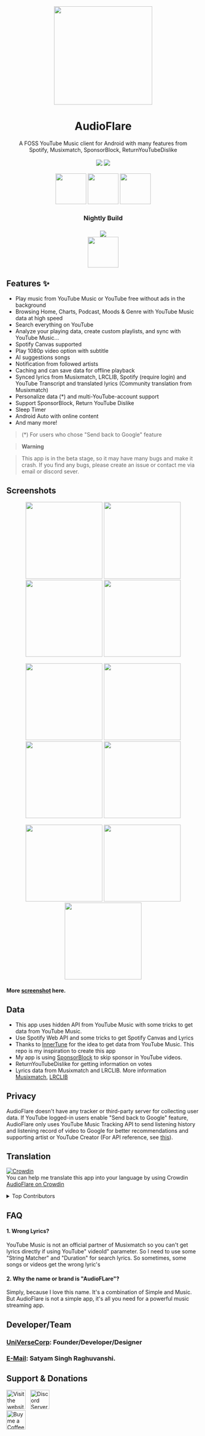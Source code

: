 
<div align="center">
	<img src="asset/svgviewer-output.svg" style="width: 256px; height: 256px;">

<h1>AudioFlare</h1>A FOSS YouTube Music client for Android with many features from<br>Spotify, Musixmatch, SponsorBlock, ReturnYouTubeDislike<br>
<br>
<a href="https://github.com/UniVerseCorp/SimpMusic/releases"><img src="https://img.shields.io/github/v/release/UniVerseCorp/SimpMusic"></a>
<a href="https://github.com/UniVerseCorp/SimpMusic/releases"><img src="https://img.shields.io/github/downloads/UniVerseCorp/SimpMusic/total"></a>
<br>
<br>
<a href="https://apt.izzysoft.de/packages/com.universe.audioflare/"><img src="https://gitlab.com/IzzyOnDroid/repo/-/raw/master/assets/IzzyOnDroid.png" height="80"></a>
<a href="https://f-droid.org/en/packages/com.universe.audioflare/"><img src="https://fdroid.gitlab.io/artwork/badge/get-it-on.png" height="80"></a>
<a href="https://github.com/UniVerseCorp/SimpMusic/releases"><img src="https://raw.githubusercontent.com/NeoApplications/Neo-Backup/034b226cea5c1b30eb4f6a6f313e4dadcbb0ece4/badge_github.png" height="80"></a>
<h3>Nightly Build<h3>
<a href="https://nightly.link/UniVerseCorp/SimpMusic/workflows/android/jetpack_compose/app.zip"><img src="https://github.com/UniVerseCorp/SimpMusic/actions/workflows/android.yml/badge.svg"></a><br/>
<a href="https://nightly.link/UniVerseCorp/SimpMusic/workflows/android/jetpack_compose/app.zip"><img src="https://raw.githubusercontent.com/NeoApplications/Neo-Backup/034b226cea5c1b30eb4f6a6f313e4dadcbb0ece4/badge_github.png" height="80"></a>
</div>
	
## Features ✨️

- Play music from YouTube Music or YouTube free without ads in the background
- Browsing Home, Charts, Podcast, Moods & Genre with YouTube Music data at high speed
- Search everything on YouTube
- Analyze your playing data, create custom playlists, and sync with YouTube Music...
- Spotify Canvas supported
- Play 1080p video option with subtitle
- AI suggestions songs
- Notification from followed artists
- Caching and can save data for offline playback
- Synced lyrics from Musixmatch, LRCLIB, Spotify (require login) and YouTube Transcript and translated lyrics (Community translation from Musixmatch)
- Personalize data (*) and multi-YouTube-account support
- Support SponsorBlock, Return YouTube Dislike
- Sleep Timer
- Android Auto with online content
- And many more!

> (*) For users who chose "Send back to Google" feature

> **Warning**

>This app is in the beta stage, so it may have many bugs and make it crash. If you find any bugs,
> please create an issue or contact me via email or discord sever.

## Screenshots

<p align="center">  
  <img src="https://github.com/UniVerseCorp/AudioFlare/blob/jetpack_compose/asset/screenshot/2.png?raw=true" width="200" />  
  <img src="https://github.com/UniVerseCorp/AudioFlare/blob/jetpack_compose/asset/screenshot/3.png?raw=true" width="200" />  
   <img src="https://github.com/UniVerseCorp/AudioFlare/blob/jetpack_compose/asset/screenshot/4.png?raw=true" width="200" />  
   <img src="https://github.com/UniVerseCorp/AudioFlare/blob/jetpack_compose/asset/screenshot/5.png?raw=true" width="200" />  
</p>  
<p align="center">  
  <img src="https://github.com/UniVerseCorp/AudioFlare/blob/jetpack_compose/asset/screenshot/6.png?raw=true" width="200" />  
  <img src="https://github.com/UniVerseCorp/AudioFlare/blob/jetpack_compose/asset/screenshot/7.png?raw=true" width="200" />  
   <img src="https://github.com/UniVerseCorp/AudioFlare/blob/jetpack_compose/asset/screenshot/8.png?raw=true" width="200" />  
   <img src="https://github.com/UniVerseCorp/AudioFlare/blob/jetpack_compose/asset/screenshot/9.png?raw=true" width="200" />  
</p> 
<p align="center">  
  <img src="https://github.com/UniVerseCorp/AudioFlare/blob/jetpack_compose/asset/screenshot/10.png?raw=true" width="200" />  
  <img src="https://github.com/UniVerseCorp/AudioFlare/blob/jetpack_compose/asset/screenshot/11.png?raw=true" width="200" /> 
  <img src="https://github.com/UniVerseCorp/AudioFlare/blob/jetpack_compose/asset/screenshot/12.png?raw=true" width="200" /> 
</p>  

#### More [screenshot](https://photos.app.goo.gl/AbieoXG5ctDrpwzp7) here.

## Data

- This app uses hidden API from YouTube Music with some tricks to get data from YouTube Music.
- Use Spotify Web API and some tricks to get Spotify Canvas and Lyrics 
- Thanks to [InnerTune](https://github.com/z-huang/InnerTune/) for the idea to get data from YouTube Music. This repo is my inspiration to create this app
- My app is using [SponsorBlock](https://sponsor.ajay.app/) to skip sponsor in YouTube videos.
- ReturnYouTubeDislike for getting information on votes
- Lyrics data from Musixmatch and LRCLIB. More information [Musixmatch](https://developer.musixmatch.com/), [LRCLIB](https://lrclib.net/)

## Privacy

AudioFlare doesn't have any tracker or third-party server for collecting user data. If YouTube
logged-in users enable "Send back to Google" feature, AudioFlare only uses YouTube Music Tracking API
to send listening history and listening record of video to Google for better recommendations and
supporting artist or YouTube Creator (For API reference,
see [this](https://github.com/UniVerseCorp/SimpMusic/blob/13f7ab6e5fa521b62a9fd31a1cefdc2787a1a8af/kotlinYtmusicScraper/src/main/java/com/universe/kotlinytmusicscraper/Ytmusic.kt#L639C4-L666C1)).

## Translation

[![Crowdin](https://badges.crowdin.net/simpmusic/localized.svg)](https://crowdin.com/project/simpmusic)  
You can help me translate this app into your language by using Crowdin [AudioFlare on Crowdin](https://crowdin.com/project/simpmusic)

<details>

  <summary>Top Contributors</summary>

| Image | Username | Full Name | Language | Translated Words |
|-------|----------|-----------|----------|------------------|
| ![universe](https://crowdin-static.downloads.crowdin.com/avatar/14178407/medium/070e1d1286e9bb49bad0266a19315f12.jpeg) | universe | Minh (universe) | Arabic, Chinese Simplified, Chinese Traditional, Finnish, French, German, Indonesian, Italian, Japanese, Polish, Portuguese, Russian, Spanish (Modern), Turkish, Vietnamese,  | 4505 |
| ![eric100lin](https://crowdin-static.downloads.crowdin.com/avatar/16329472/medium/e246dc09dd9034e20c4451a3e1d9e476.jpeg) | eric100lin | Eric Lin (Tzu Hsiang Lin) (eric100lin) | Chinese Traditional,  | 1128 |
| ![AmrEraky](https://crowdin-static.downloads.crowdin.com/avatar/15904523/medium/87578e72fa90778859373c2319a603bd.png) | AmrEraky | AmrEraky | Arabic,  | 1112 |
| ![clxf12](https://crowdin-static.downloads.crowdin.com/avatar/15817767/medium/7908bdeb8f8a9662a912dca8b6057e99.jpeg) | clxf12 | Clxff H3r4ld0 (clxf12) | Indonesian,  | 997 |
| ![Cp0204](https://crowdin-static.downloads.crowdin.com/avatar/12904036/medium/61d5ff8ad17f02c74b25a4e3a6dd9f67_default.png) | Cp0204 | Cp0204 | Chinese Simplified,  | 982 |
| ![komputerX](https://crowdin-static.downloads.crowdin.com/avatar/15913787/medium/02e80f2376c45924c26f24464aa77e4e.png) | komputerX | komputerX | Turkish,  | 979 |
| ![andronedev](https://crowdin-static.downloads.crowdin.com/avatar/14635726/medium/56e04bb02ace2c8d4e1241e91354e4f4.png) | andronedev | andronedev | French,  | 945 |
| ![Zbynius](https://crowdin-static.downloads.crowdin.com/avatar/16051900/medium/28695595dbebdfc36be1191ed8f0aacb.png) | Zbynius | Zbynius | Polish,  | 942 |
| ![s.reszkojr](https://crowdin-static.downloads.crowdin.com/avatar/15131829/medium/07d7420c2d13bce1f7a6f11a02aec38e.png) | s.reszkojr | Fabio S. Reszko Jr. (s.reszkojr) | Portuguese,  | 854 |
| ![FileX](https://crowdin-static.downloads.crowdin.com/avatar/16014929/medium/afc91f10a28a18a7b74676eda79d59e4_default.png) | FileX | FileX | German, Japanese,  | 844 |
| ![teemue](https://crowdin-static.downloads.crowdin.com/avatar/13301586/medium/29845b9bc870769f9f447f1e09a38c8d.png) | teemue | teemue | Finnish,  | 829 |
| ![AndresQO](https://crowdin-static.downloads.crowdin.com/avatar/16046670/medium/e5b809b41b6f6e25eafe404c94955c43.jpeg) | AndresQO | Miguel Quicaño (AndresQO) | Spanish (Modern),  | 770 |
| ![Atuy1219](https://crowdin-static.downloads.crowdin.com/avatar/15747579/medium/86816e9e73cc890d6b4f7928369700a2_default.png) | Atuy1219 | Atuy (Atuy1219) | Japanese,  | 714 |
| ![Ronner231](https://crowdin-static.downloads.crowdin.com/avatar/16021342/medium/7734d550df2de5a2fec2ffff33e7024c.jpeg) | Ronner231 | Ronner (Ronner231) | Russian,  | 650 |
| ![BabyBenefactor](https://crowdin-static.downloads.crowdin.com/avatar/15977263/medium/6e2c41d65d0a3b0bde3190b4cd861fec.png) | BabyBenefactor | BabyBenefactor | Dutch,  | 481 |
| ![gaker19](https://crowdin-static.downloads.crowdin.com/avatar/15722805/medium/a0648c617565e26011dc6e17b491f8b0.png) | gaker19 | gaker19 | Dutch, German,  | 385 |
| ![ghostnear](https://crowdin-static.downloads.crowdin.com/avatar/14949851/medium/eb634c29f022de8fd90147a45b2b45d4_default.png) | ghostnear | ゴーストニアー (ghostnear) | Romanian,  | 328 |
| ![MONE_FIERA](https://crowdin-static.downloads.crowdin.com/avatar/15626257/medium/a27bb4112166ef9877bb1765745e69eb_default.png) | MONE_FIERA | MONE_FIERA | Japanese,  | 198 |
| ![Mora04](https://crowdin-static.downloads.crowdin.com/avatar/16291164/medium/d3b5acaf7706b7ddf497e9d55bf9d8bb.jpeg) | Mora04 | Santiago Moreno (Mora04) | Spanish (Modern),  | 164 |
| ![bkrucarci](https://crowdin-static.downloads.crowdin.com/avatar/12412213/medium/607e1e98ba8d34da038d86f7a0bb07b7_default.png) | bkrucarci | Bekir UÇARCI (bkrucarci) | Turkish,  | 160 |
| ![egpheel](https://crowdin-static.downloads.crowdin.com/avatar/16301586/medium/703735bada5f9aee60cf0eeaa4852679.jpeg) | egpheel | Eduardo Gil (egpheel) | Portuguese,  | 142 |
| ![milena-kos](https://crowdin-static.downloads.crowdin.com/avatar/15891805/medium/0ebd3d7f628e42995270613db4992c68.jpeg) | milena-kos | Milenakos (milena-kos) | Russian,  | 136 |
| ![stepersy](https://crowdin-static.downloads.crowdin.com/avatar/16198720/medium/b3b8d47d35498b04d293bf766d6e1842.jpeg) | stepersy | Stefano Persano Adorno (stepersy) | Italian,  | 123 |
| ![siggi1984](https://crowdin-static.downloads.crowdin.com/avatar/15963157/medium/af6f94fe7cea3595b77a2a8b41433d03.png) | siggi1984 | siggi1984 | German,  | 97 |
| ![espiondev](https://crowdin-static.downloads.crowdin.com/avatar/16248398/medium/0cad75225d2b737f3f0b9b0996b576f6.jpeg) | espiondev | Espion (espiondev) | French,  | 85 |
| ![Paxsenix0](https://crowdin-static.downloads.crowdin.com/avatar/16048552/medium/870a6f6d49e3c325058aa88e55bac81b.jpeg) | Paxsenix0 | Alex (Paxsenix0) | Indonesian,  | 77 |
| ![rikalaj](https://crowdin-static.downloads.crowdin.com/avatar/15079923/medium/317150e188196d6f8f4baa1a599acc65_default.png) | rikalaj | rikalaj | Finnish,  | 61 |
| ![BrightDV](https://crowdin-static.downloads.crowdin.com/avatar/15021663/medium/ad932c65a6328c1da3c125b0a8119eac.png) | BrightDV | BrightDV | French,  | 55 |
| ![RD3V](https://crowdin-static.downloads.crowdin.com/avatar/15973217/medium/dcd5a3a9ab51dc285ad89ded3cdb0c38.png) | RD3V | RD3V | Polish,  | 48 |
| ![krist7169](https://crowdin-static.downloads.crowdin.com/avatar/14290958/medium/acd35924b7b6710b3890a369ff507153.jpeg) | krist7169 | Šimon Krištufek (krist7169) | Czech,  | 42 |
| ![GeovaneDev](https://crowdin-static.downloads.crowdin.com/avatar/16119164/medium/a81e574f2dcbc6de7a8f10cc22c0fcb8.png) | GeovaneDev | Geovane (GeovaneDev) | Portuguese,  | 35 |
| ![chatinteligence](https://crowdin-static.downloads.crowdin.com/avatar/16121068/medium/f8814b63a40d7335d8f3eaf5b3b0176a.jpg) | chatinteligence | neonhack (chatinteligence) | Spanish (Modern),  | 33 |
| ![Egor418](https://crowdin-static.downloads.crowdin.com/avatar/15377634/medium/9ef6ca09b23addbc96c9e22009d50d25.jpeg) | Egor418 | Egor418 | Russian,  | 31 |
| ![cstogmuller](https://crowdin-static.downloads.crowdin.com/avatar/15983147/medium/f668476225ef71b84c96917a1fac7426_default.png) | cstogmuller | cstogmuller | German,  | 30 |
| ![REMOVED_USER](https://crowdin-static.downloads.crowdin.com/avatar/16214652/medium/c3b736a35e21d346ae618c6822cfc5bf_default.png) | REMOVED_USER | REMOVED_USER | Portuguese,  | 28 |
| ![tralalax](https://crowdin-static.downloads.crowdin.com/avatar/15996263/medium/a801a853776ac5462ceb89d5baf242b2.jpg) | tralalax | tralalax | French,  | 27 |
| ![hudiei52](https://crowdin-static.downloads.crowdin.com/avatar/13341742/medium/7628d04303020d499eaf5c7d4118ee2a.jpg) | hudiei52 | PH Pang (hudiei52) | Chinese Simplified,  | 19 |
| ![haudek](https://crowdin-static.downloads.crowdin.com/avatar/13995011/medium/9d2ea24d044e08d8776f4ca474bed239.jpeg) | haudek | Maciej Haudek (haudek) | Polish,  | 6 |
| ![bigstern54](https://crowdin-static.downloads.crowdin.com/avatar/16276884/medium/83ad048e5421d9b38257080fa6bb3ef2.png) | bigstern54 | big stern (bigstern54) | Russian,  | 5 |
| ![tyy2750709](https://crowdin-static.downloads.crowdin.com/avatar/16346776/medium/158f91f3a723d7b5ff2a873e70ea072f.png) | tyy2750709 | yyin tao (tyy2750709) | Chinese Simplified,  | 4 |
| ![chrisarabagas](https://crowdin-static.downloads.crowdin.com/avatar/16215132/medium/41aa129c66e8d728b513990478711bf6.png) | chrisarabagas | Argo Carpathians (chrisarabagas) | Indonesian,  | 2 |
| ![enescelikbas873](https://crowdin-static.downloads.crowdin.com/avatar/16220370/medium/6ebf150736d25e875a5d9bb464cfebac.png) | enescelikbas873 | Enes Çelikbaş (enescelikbas873) | Turkish,  | 2 |
| ![davidevol](https://crowdin-static.downloads.crowdin.com/avatar/14878728/medium/3026648aea7853e299fc782ff8bb9b2c.jpg) | davidevol | David (davidevol) | Portuguese,  | 2 |
| ![sujitfg1](https://crowdin-static.downloads.crowdin.com/avatar/16084474/medium/7c23adcfa96e3791f8cbc4a1a4518c10.png) | sujitfg1 | sujitfg1 | Hindi,  | 1 |

</details>

## FAQ

#### 1. Wrong Lyrics?

YouTube Music is not an official partner of Musixmatch so you can't get lyrics directly if using YouTube"
videoId" parameter. So I need to use some "String Matcher" and "Duration" for search lyrics. So
sometimes, some songs or videos get the wrong lyric's

#### 2. Why the name or brand is "AudioFLare"?

Simply, because I love this name. It's a combination of Simple and Music. But AudioFlare is not a simple app, it's all you need for a powerful music streaming app.

## Developer/Team

### [UniVerseCorp](https://github.com/UniVerseCorp/AudioFlare): Founder/Developer/Designer 

### [E-Mail](mailto:rpsatyam05@gmail.com): Satyam Singh Raghuvanshi. 

## Support & Donations
<div align="left">
<a href="https://universe-audioflare.vercel.app/"><img alt="Visit the website" height="50" src="https://cdn.jsdelivr.net/npm/@intergrav/devins-badges@3/assets/cozy/documentation/website_vector.svg"></a>
&nbsp;
<a href="https://discord.gg/Rq5tWVM9Hg"><img alt="Discord Server" height="50" src="https://cdn.jsdelivr.net/npm/@intergrav/devins-badges@3/assets/cozy/social/discord-plural_vector.svg"></a>
&nbsp;
<br>
<a href="https://www.buymeacoffee.com/universe"><img alt="Buy me a Coffee" height="50" src="https://cdn.jsdelivr.net/npm/@intergrav/devins-badges@3/assets/cozy/donate/buymeacoffee-singular_vector.svg"></a>

